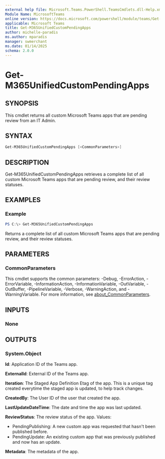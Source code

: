 ```yaml
---
external help file: Microsoft.Teams.PowerShell.TeamsCmdlets.dll-Help.xml
Module Name: MicrosoftTeams
online version: https://docs.microsoft.com/powershell/module/teams/Get-M365UnifiedCustomPendingApps 
applicable: Microsoft Teams
title: Get-M365UnifiedCustomPendingApps 
author: michelle-paradis
ms.author: mparadis
manager: swmerchant
ms.date: 01/14/2025
schema: 2.0.0
---
```


# Get-M365UnifiedCustomPendingApps 

## SYNOPSIS

This cmdlet returns all custom Microsoft Teams apps that are pending review from an IT Admin.

## SYNTAX

```powershell
Get-M365UnifiedCustomPendingApps [<CommonParameters>]
```

## DESCRIPTION

Get-M365UnifiedCustomPendingApps retrieves a complete list of all custom Microsoft Teams apps that are pending review, and their review statuses.

## EXAMPLES

### Example

```powershell
PS C:\> Get-M365UnifiedCustomPendingApps
```

Returns a complete list of all custom Microsoft Teams apps that are pending review, and their review statuses.

## PARAMETERS

### CommonParameters

This cmdlet supports the common parameters: -Debug, -ErrorAction, -ErrorVariable, -InformationAction, -InformationVariable, -OutVariable, -OutBuffer, -PipelineVariable, -Verbose, -WarningAction, and -WarningVariable. For more information, see [about_CommonParameters](http://go.microsoft.com/fwlink/?LinkID=113216).

## INPUTS

### None

## OUTPUTS

### System.Object

**Id**:
Application ID of the Teams app.

**ExternalId**:
External ID of the Teams app.

**Iteration**:
The Staged App Definition Etag of the app. This is a unique tag created everytime the staged app is updated, to help track changes.

**CreatedBy**:
The User ID of the user that created the app.

**LastUpdateDateTime**:
The date and time the app was last updated.

**ReviewStatus**:
The review status of the app.
Values:

- PendingPublishing: A new custom app was requested that hasn't been published before.
- PendingUpdate: An existing custom app that was previously published and now has an update.

**Metadata**:
The metadata of the app.

